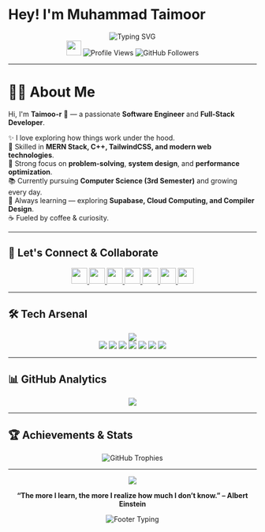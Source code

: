 # Hey! I'm Muhammad Taimoor  

<div align="center">
  <img src="https://readme-typing-svg.herokuapp.com?font=Fira+Code&size=32&duration=2800&pause=2000&color=A9FEF7&center=true&vCenter=true&width=940&lines=Full+Stack+Developer;Software+Engineer;Open+Source+Enthusiast;Problem+Solver;Always+Learning+New+Things!" alt="Typing SVG" />
</div>

<div align="center">
  <img src="https://user-images.githubusercontent.com/18350557/176309783-0785949b-9127-417c-8b55-ab5a4333674e.gif" width="30px"/>
  <img src="https://komarev.com/ghpvc/?username=Taimoo-r&label=Profile%20views&color=0e75b6&style=flat" alt="Profile Views" />
  <img src="https://img.shields.io/github/followers/Taimoo-r?label=Followers&style=social" alt="GitHub Followers" />
</div>

---

# 👨‍💻 **About Me**  

Hi, I'm **Taimoo-r** 👋 — a passionate **Software Engineer** and **Full-Stack Developer**.  

✨ I love exploring how things work under the hood.  
🚀 Skilled in **MERN Stack, C++, TailwindCSS, and modern web technologies**.  
🎯 Strong focus on **problem-solving**, **system design**, and **performance optimization**.  
📚 Currently pursuing **Computer Science (3rd Semester)** and growing every day.  
🌱 Always learning — exploring **Supabase, Cloud Computing, and Compiler Design**.  
☕ Fueled by coffee & curiosity.  

---

## 🤝 **Let's Connect & Collaborate**  

<div align="center">  
  <p>  
    <a href="https://github.com/Taimoo-r" target="_blank" rel="noreferrer"> <img src="https://raw.githubusercontent.com/danielcranney/readme-generator/main/public/icons/socials/github-dark.svg" width="32" height="32" /> </a>  
    <a href="http://www.instagram.com/taimoor_r" target="_blank" rel="noreferrer"> <img src="https://raw.githubusercontent.com/danielcranney/readme-generator/main/public/icons/socials/instagram-dark.svg" width="32" height="32" /> </a>  
    <a href="https://www.linkedin.com/in/taimoor-ijaz?utm_source=share&utm_campaign=share_via&utm_content=profile&utm_medium=android_app" target="_blank" rel="noreferrer"> <img src="https://raw.githubusercontent.com/danielcranney/readme-generator/main/public/icons/socials/linkedin-dark.svg" width="32" height="32" /> </a>  
    <a href="http://www.medium.com/@taimoor" target="_blank" rel="noreferrer"> <img src="https://raw.githubusercontent.com/danielcranney/readme-generator/main/public/icons/socials/medium-dark.svg" width="32" height="32" /> </a>  
    <a href="https://www.x.com/taimoor" target="_blank" rel="noreferrer"> <img src="https://raw.githubusercontent.com/danielcranney/readme-generator/main/public/icons/socials/twitter-dark.svg" width="32" height="32" /> </a>  
    <a href="https://www.youtube.com/@taimoor" target="_blank" rel="noreferrer"> <img src="https://raw.githubusercontent.com/danielcranney/readme-generator/main/public/icons/socials/youtube-dark.svg" width="32" height="32" /> </a>  
    <a href="https://www.threads.net/@taimoor" target="_blank" rel="noreferrer"> <img src="https://raw.githubusercontent.com/danielcranney/readme-generator/main/public/icons/socials/threads-dark.svg" width="32" height="32" /> </a>  
  </p>  
</div>  

---

## 🛠️ **Tech Arsenal**  

<div align="center">  
  <img src="https://skillicons.dev/icons?i=js,ts,react,nextjs,html,css,sass,tailwind,bootstrap,nodejs,express,graphql,mongodb,postgres,firebase,git,vscode,docker,aws,gcp,figma,linux,rust,mysql&perline=12" />  
  <br/>  
  <img src="https://img.shields.io/badge/Qwik-AC7EF4?style=for-the-badge&logo=qwik&logoColor=white" />  
  <img src="https://img.shields.io/badge/Vendure-6366F1?style=for-the-badge&logo=v&logoColor=white" />  
  <img src="https://img.shields.io/badge/LangChain-1C3C3C?style=for-the-badge&logo=langchain&logoColor=white" />  
  <img src="https://img.shields.io/badge/Bolt.new-FF6B6B?style=for-the-badge&logo=bolt&logoColor=white" />  
  <img src="https://img.shields.io/badge/Lovable.dev-FF69B4?style=for-the-badge&logo=heart&logoColor=white" />  
  <img src="https://img.shields.io/badge/Cursor_AI-000000?style=for-the-badge&logo=cursor&logoColor=white" />  
  <img src="https://img.shields.io/badge/Replit_AI-667881?style=for-the-badge&logo=replit&logoColor=white" />  
</div>  

---

## 📊 **GitHub Analytics**  

<div align="center">  
  <img src="https://github-readme-streak-stats.herokuapp.com/?user=Taimoo-r&stroke=ffffff&background=0d1117&ring=58a6ff&fire=58a6ff&currStreakNum=ffffff&currStreakLabel=58a6ff&sideNums=ffffff&sideLabels=ffffff&dates=ffffff&hide_border=true" />  
</div>  

---

## 🏆 **Achievements & Stats**  

<div align="center">  
  <img src="https://github-profile-trophy.vercel.app/?username=Taimoo-r&theme=tokyonight&no-frame=true&no-bg=true&row=1&column=7" alt="GitHub Trophies"/>  
</div>  

---

<div align="center">  
  <img src="https://capsule-render.vercel.app/api?type=waving&color=gradient&height=100&section=footer&animation=fadeIn" />  

  <strong>“The more I learn, the more I realize how much I don’t know.” – Albert Einstein</strong>  

  <img src="https://readme-typing-svg.herokuapp.com?font=Fira+Code&size=18&duration=3000&pause=1000&color=58A6FF&center=true&vCenter=true&width=500&lines=Thanks+for+visiting!;Let's+build+something+amazing+together!;Open+to+new+opportunities!" alt="Footer Typing"/>  
</div>
